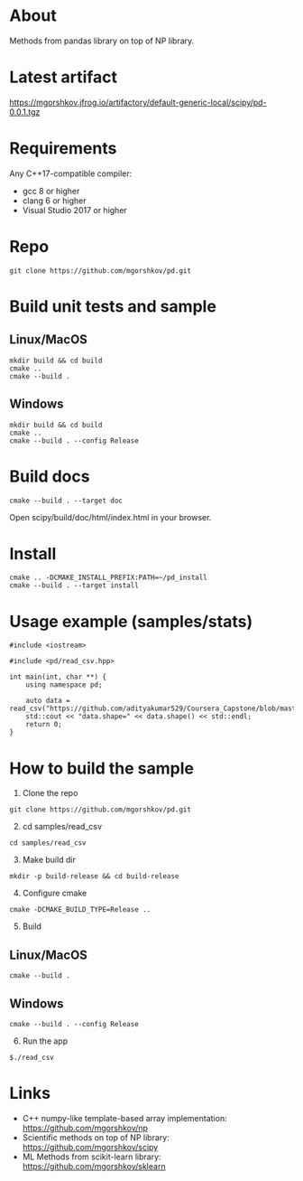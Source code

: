 # About
Methods from pandas library on top of NP library.

# Latest artifact
https://mgorshkov.jfrog.io/artifactory/default-generic-local/scipy/pd-0.0.1.tgz

# Requirements
Any C++17-compatible compiler:
* gcc 8 or higher
* clang 6 or higher
* Visual Studio 2017 or higher

# Repo
```
git clone https://github.com/mgorshkov/pd.git
```

# Build unit tests and sample
## Linux/MacOS
```
mkdir build && cd build
cmake ..
cmake --build .
```
## Windows
```
mkdir build && cd build
cmake ..
cmake --build . --config Release
```

# Build docs
```
cmake --build . --target doc
```

Open scipy/build/doc/html/index.html in your browser.

# Install
```
cmake .. -DCMAKE_INSTALL_PREFIX:PATH=~/pd_install
cmake --build . --target install
```

# Usage example (samples/stats)
```
#include <iostream>

#include <pd/read_csv.hpp>

int main(int, char **) {
    using namespace pd;

    auto data = read_csv("https://github.com/adityakumar529/Coursera_Capstone/blob/master/diabetes.csv");
    std::cout << "data.shape=" << data.shape() << std::endl;
    return 0;
}
```
# How to build the sample

1. Clone the repo
```
git clone https://github.com/mgorshkov/pd.git
```
2. cd samples/read_csv
```
cd samples/read_csv
```
3. Make build dir
```
mkdir -p build-release && cd build-release
```
4. Configure cmake
```
cmake -DCMAKE_BUILD_TYPE=Release ..
```
5. Build
## Linux/MacOS
```
cmake --build .
```
## Windows
```
cmake --build . --config Release
```
6. Run the app
```
$./read_csv

```

# Links
* C++ numpy-like template-based array implementation: https://github.com/mgorshkov/np
* Scientific methods on top of NP library: https://github.com/mgorshkov/scipy
* ML Methods from scikit-learn library: https://github.com/mgorshkov/sklearn
